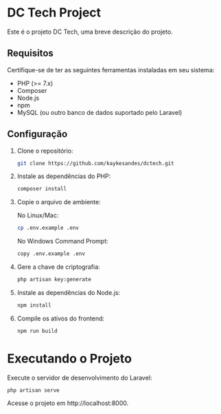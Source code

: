 # DC Tech Project

Este é o projeto DC Tech, uma breve descrição do projeto.

## Requisitos

Certifique-se de ter as seguintes ferramentas instaladas em seu sistema:

- PHP (>= 7.x)
- Composer
- Node.js
- npm
- MySQL (ou outro banco de dados suportado pelo Laravel)

## Configuração

1. Clone o repositório:

   ```bash
   git clone https://github.com/kaykesandes/dctech.git
   ```
2. Instale as dependências do PHP:

   ```bash
   composer install
   ```
3. Copie o arquivo de ambiente:

    No Linux/Mac:
     ```bash
    cp .env.example .env
     ```

    No Windows Command Prompt:
    ```bash
    copy .env.example .env

     ```
4. Gere a chave de criptografia:

     ```bash
    php artisan key:generate
     ```
5. Instale as dependências do Node.js:

     ```bash
    npm install
     ```
6. Compile os ativos do frontend:

    ```bash
    npm run build
     ```

# Executando o Projeto
Execute o servidor de desenvolvimento do Laravel:

    php artisan serve
    

Acesse o projeto em http://localhost:8000.
